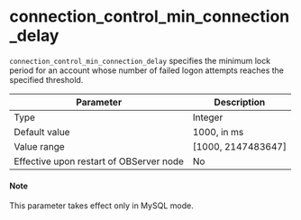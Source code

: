 # connection_control_min_connection_delay

`connection_control_min_connection_delay` specifies the minimum lock period for an account whose number of failed logon attempts reaches the specified threshold.

| Parameter | Description |
|------------------|---------------------|
| Type | Integer |
| Default value | 1000, in ms |
| Value range | \[1000, 2147483647\] |
| Effective upon restart of OBServer node | No |

  <main id="notice" type='explain'>
    <h4>Note</h4>
    <p>This parameter takes effect only in MySQL mode. </p>
  </main>